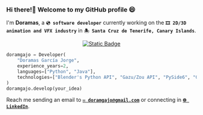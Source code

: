 ### **Hi there!👋 Welcome to my GitHub profile 😄**

I'm **Doramas**, a **`💿 software developer`** currently working on the **`🎞️ 2D/3D animation and VFX industry`** in **`🏝️ Santa Cruz de Tenerife, Canary Islands`**.

<div align="center">
    <a href="https://github.com/doramgajo?tab=repositories&language=python"><img alt="Static Badge" src="https://img.shields.io/badge/Python-white?style=flat&logo=python&logoColor=%233776AB&logoSize=auto"></a>
</div>

```python
doramgajo = Developer(
    "Doramas García Jorge",
    experience_years=2,
    languages=["Python", "Java"],
    technologies=["Blender's Python API", "Gazu/Zou API", "PySide6", "Git", "SQL"],
)
doramgajo.develop(your_idea)
```

Reach me sending an email to [**`✉️ doramgajo@gmail.com`**](mailto:doramgajo@gmail.com) or connecting in [**`🌐 LinkedIn`**](https://www.linkedin.com/in/doramgajo/).

